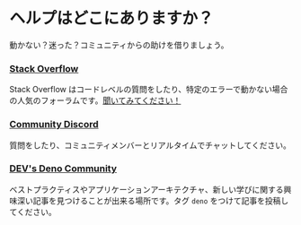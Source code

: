 <!-- # Where To Get Help -->
# ヘルプはどこにありますか？

<!-- Stuck? Lost? Get Help from the Community. -->
動かない？迷った？コミュニティからの助けを借りましょう。

### [Stack Overflow](https://stackoverflow.com/questions/tagged/deno)

<!--
Stack Overflow is a popular forum to ask code-level questions or if you’re stuck
with a specific error.
[ask your own!](https://stackoverflow.com/questions/ask?tags=deno)
-->
Stack Overflow はコードレベルの質問をしたり、特定のエラーで動かない場合の人気のフォーラムです。[聞いてみてください！](https://stackoverflow.com/questions/ask?tags=deno)

### [Community Discord](https://discord.gg/deno)

<!-- Ask questions and chat with community members in real-time. -->
質問をしたり、コミュニティメンバーとリアルタイムでチャットしてください。

### [DEV's Deno Community](https://dev.to/t/deno)

<!--
A great place to find interesting articles about best practices, application
architecture and new learnings. Post your articles with the tag `deno`.
-->
ベストプラクティスやアプリケーションアーキテクチャ、新しい学びに関する興味深い記事を見つけることが出来る場所です。タグ `deno` をつけて記事を投稿してください。
